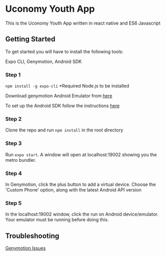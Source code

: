 # Uconomy Youth App

This is the Uconomy Youth App written in react native and ES6 Javascript

## Getting Started

To get started you will have to install the following tools:

Expo CLI, Genymotion, Android SDK

### Step 1

`npm install -g expo-cli` *Required Node.js to be installed

Download genymotion Android Emulator from [here](https://www.genymotion.com/fun-zone/)

To set up the Android SDK follow the instructions [here](https://docs.genymotion.com/desktop/3.0/02_Application/021_Configuring_Genymotion.html#use-the-sdk-tools-from-android-studio)

### Step 2

Clone the repo and run `npm install` in the root directory

### Step 3

Run `expo start`. A window will open at localhost:19002 showing you the metro bundler.

### Step 4

In Genymotion, click the plus button to add a virtual device. Choose the 'Custom Phone' option, along with the latest Android API version

### Step 5

In the localhost:19002 window, click 
the run on Android device/emulator. Your emulator must be running before doing this.

## Troubleshooting

[Genymotion Issues](https://support.genymotion.com/hc/en-us/articles/360003592938)